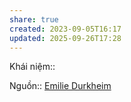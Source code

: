 ```yaml
---
share: true
created: 2023-09-05T16:17
updated: 2025-09-26T17:28
---
```

Khái niệm:: 

Nguồn:: [Emilie Durkheim](Emilie%20Durkheim.md)

